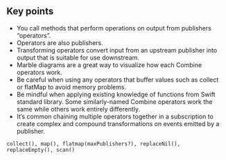 ## Key points

- You call methods that perform operations on output from publishers “operators”.
- Operators are also publishers.
- Transforming operators convert input from an upstream publisher into output that is suitable for use downstream.
- Marble diagrams are a great way to visualize how each Combine operators work.
- Be careful when using any operators that buffer values such as collect or flatMap to avoid memory problems.
- Be mindful when applying existing knowledge of functions from Swift standard library. Some similarly-named Combine operators work the same while others work entirely differently.
- It’s common chaining multiple operators together in a subscription to create complex and compound transformations on events emitted by a publisher.

``` 
collect(), map(), flatmap(maxPublishers?), replaceNil(), replaceEmpty(), scan()
```

